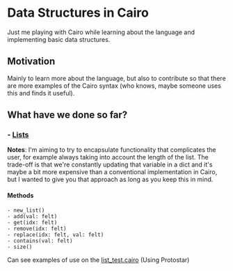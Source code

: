 # Data Structures in Cairo
Just me playing with Cairo while learning about the language and implementing basic data structures.

## Motivation
Mainly to learn more about the language, but also to contribute so that there are more examples of the Cairo syntax (who knows, maybe someone uses this and finds it useful).

## What have we done so far?
### - [Lists](https://github.com/sdgalvan/data-structures-cairo/blob/master/src/list.cairo) 
**Notes**: 
I'm aiming to try to encapsulate functionality that complicates the user, for example always taking into account the length of the list. The trade-off is that we're constantly updating that variable in a dict and it's maybe a bit more expensive than a conventional implementation in Cairo, but I wanted to give you that approach as long as you keep this in mind.

#### Methods
```
- new_list()
- add(val: felt)
- get(idx: felt)
- remove(idx: felt)
- replace(idx: felt, val: felt)
- contains(val: felt)
- size()
```

Can see examples of use on the [list_test.cairo](https://github.com/sdgalvan/data-structures-cairo/blob/master/tests/list_test.cairo) (Using Protostar)

